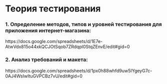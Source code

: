 # Теория тестирования
<h3>1. Определение методов, типов и уровней тестирования для приложения интернет-магазина:</h3>
https://docs.google.com/spreadsheets/d/1E7e-AtwVdx815o44xkQCJOtSqob7ZRdqpl0StqZEnvE/edit#gid=0

<h3>2. Анализ требований и макета:</h3>
https://docs.google.com/spreadsheets/d/1px0h88whfd9uw5IYgeyG7c-0AJ4WsIwItuGVPCBz7vU/edit#gid=0
